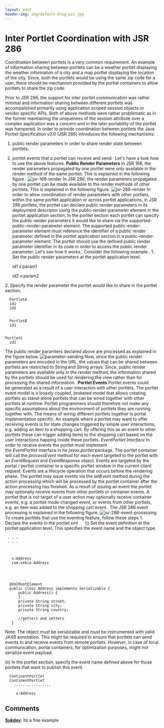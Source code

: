 ```yaml
---
layout: post
header-img: img/default-blog-pic.jpg
---
```


# Inter Portlet Coordination with JSR 286

Coordination between portlets is a very common requirement. An example of information sharing between portlets can be a weather portlet displaying the weather information of a city and a map portlet displaying the location of the city. Since, both the portlets would be using the same zip code for a user, there should be mechanism provided by the portlal containers to allow portlets to share the zip code.

Prior to JSR 286, the support for inter portlet communication was rather minimal and information sharing between different portlets was accompalished primarily using application scoped session objects or vendor specific APIs. Both of above methods were rather problematic as in the former maintaining the uniqueness of the session attribute over a complex aaplication was a concern and in the later portability of the portlet was hampered. In order to provide coordination between portlets the Java Portlet Specification v2.0 (JSR 286) introduces the following mechanisms: 

  1. public render parameters in order to share render state between portlets.
  2. portlet events that a portlet can receive and send. 
Let's have a look how to use the above features.  **Public Render Parameters** In JSR 168, the render parameters propagated by one portlet were only available in the render method of the same portlet. This is explained in the following figure.  ![jsr-168-render](/wp-content/uploads/2009/04/dia1.png) In JSR 286, the render parameters propagated by one portlet can be made available to the render methods of other portlets. This is explained in the following figure. ![jsr-286-render](http://xebee.xebia.in/wp-content/uploads/2009/04/dia2.png) In order to allow coordination of render parameters with other portlets, within the same portlet application or across portlet applications, in JSR 286 portlets, the portlet can declare public render parameters in its deployment descriptor using the public-render-parameter element in the portlet application section. In the portlet section each portlet can specify the public render parameters it would like to share via the supported-public-render-parameter element. The supported public-ender-parameter element must reference the identifier of a public render parameter defined in the portlet application section in a public-render-parameter element. The portlet should use the defined public render parameter identifier in its code in order to access the public render parameter. Let's see how it works.. Consider the following example.. 1\. Set the public render parameters at the portlet application level. 
    
    
     
        id1
        x:param1
    
    
        id2
        x:param2
     

2\. Specify the render parameter the portlet would like to share in the portlet section. 
    
    
     
      PortletA
      id1
      id2
    
    
      PortletB
      id1
    
    
    PortletC
      id2
    

The public render paramters declared above are processed as explained in the figure below. ![parameter-sending](/wp-content/uploads/2009/04/dia4.png) Now, since the public render parameters are encoded in the URL, the values that can be shared between portlets are restricted to String and String arrays. Since, public render parameters are available only in the render method, the information shared by the portlets should be used for rendering the view rather than for processing the shared information.  **Portlet Events** Portlet events could be generated as a result of a user interaction with other portlets. The portlet event model is a loosely coupled, brokered model that allows creating portlets as stand-alone portlets that can be wired together with other portlets at runtime. Portlet programmers should therefore not make any specific assumptions about the environment of portlets they are running together with. The means of wiring different portlets together is portal implementation specific. An example where a portlet may want to offer receiving events is for state changes triggered by simple user interactions, e.g. adding an item to a shopping cart. By offering this as an event to other portlets these can trigger adding items to the shopping cart based on the user interactions happing inside these portlets. _EventPortlet Interface_ In order to receive events the portlet must implement the _EventPortlet_ interface in he _javax.portlet_ package. The portlet container will call the _processEvent_ method for each event targeted to the portlet with an _EventRequest_ and _EventResponse_ object. Events are targeted by the portal / portlet container to a specific portlet window in the current client request. Events are a lifecycle operation that occurs before the rendering phase. The portlet may issue events via the setEvent method during the action processing which will be processed by the portlet container after the action processing has finished. As a result of issuing an event the portlet may optionally receive events from other portlets or container events. A portlet that is not target of a user action may optionally receive container events, e.g. a portlet mode changed event, or events from other portlets, e.g. an item was added to the shopping cart event.  The JSR 286 event processing is explained in the following figure. ![jsr-286-event-processing](http://xebee.xebia.in/wp-content/uploads/2009/04/dia32.png) To create portlets that use the eventing feature, follow these steps 1\. Declare the events in the portlet.xml      (i) Set the event definition at the portlet application level. This specifies the event name and the object type. 
    
    
     
     . . .
     . . .
     
    
     
       x:Address
       com.xebia.Address
     
    
    
    
      @XmlRootElement
      public class Address implements Serializable {
          public Address() {
          }
          private String street;
          private String city;
          private String country;
    
          //getters and setters
       }

Note: The object must be serializable and must be instrumented with valid JAXB annotation. This might be required to ensure that portlets can send events to and receive events from remote portlets. However, in case of local communication, portal containers, for optimization purposes, might not serialize event payload.

(ii) In the portlet section, specify the event name defined above for those portlets that want to publish this event. 
    
    
      ContinentPortlet
      ContinentPortlet
        .................
       
         x:Address

## Comments

**[Sukdev](#8269 "2012-04-03 13:37:51"):** Its a fine example

